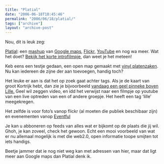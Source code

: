 ```yaml
---
title: "Platial"
date: "2006-06-18T18:45:46"
permalink: "2006/06/18/platial/"
tags: ["archive"]
layout: "archive-post"
---
```

Nou, dit is leuk zeg:

[Platial](http://platial.com/splash "http://platial.com/splash"): een [mashup](http://www.programmableweb.com/faq#Q1 "http://www.programmableweb.com/faq#Q1") van [Google maps](http://maps.google.com/ "http://maps.google.com/"), [Flickr](http://www.flickr.com/ "http://www.flickr.com/"), [YouTube](http://www.youtube.com/ "http://www.youtube.com/") en nog wa meer. Wat het doet? [Bekijk het korte introfilmpje](http://www.youtube.com/watch?v=B1sGwWx4KhY "http://www.youtube.com/watch?v=B1sGwWx4KhY"), dan weet je het meteen!

Keb eens een testje gedaan, een open map gemaakt met [vinyl platenzaken](http://platial.com/simonv/map/6912?title=Vinyl_platenzaken "http://platial.com/simonv/map/6912?title=Vinyl_platenzaken"). Nu kan iedereen de zijne der aan toevoegen, handig toch?

Het leuke er aan is dat het op zoek gaat achter tags. Als je de kaart van groot Kortrijk hebt, dan zie je bijvoorbeeld [vandaag een geel pinneke boven Lille.](http://platial.com/today?location=Kortrijk "http://platial.com/today?location=Kortrijk") Geel wil zeggen video, en idd het verwijst naar een filmpje op youtube van een live optreden van een of andere groepje. Het heeft een tag ‘lille’ meegekregen.

Het zelfde is voor foto’s vanop flickr (al moeten die publiek beschibaar zijn) en evenementen vanop [Eventful](http://eventful.com/ "http://eventful.com/")

Je kan u abboneren op feeds van alles wat er bijkomt op de plaats die jij wil. Ghoh, je kan zoveel, check het gewoon. Echt een mooi voorbeeld van wat er nu allemaal mogelijk is met die web2.0, open informatie toope smijten tot iets handigs.

Beetje jammer dat ie nog niet weg kan met adressen van hier, maar dat ligt meer aan Google maps dan Platial denk ik.

